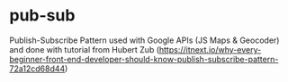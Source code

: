 # pub-sub
Publish-Subscribe Pattern used with Google APIs (JS Maps &amp; Geocoder) and done with tutorial from Hubert Zub (https://itnext.io/why-every-beginner-front-end-developer-should-know-publish-subscribe-pattern-72a12cd68d44)
